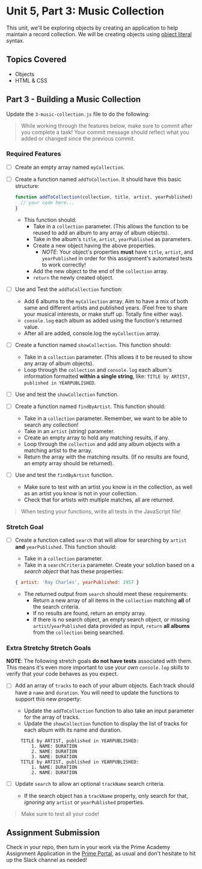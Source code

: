 # Unit 5, Part 3: Music Collection

This unit, we'll be exploring objects by creating an application to help maintain a record collection. We will be creating objects using [object literal](https://www.tektutorialshub.com/javascript/object-literal-in-javascript/) syntax.

## Topics Covered

- Objects
- HTML & CSS

## Part 3 - Building a Music Collection

Update the `3-music-collection.js` file to do the following:

> While working through the features below, make sure to commit after you complete a task! Your commit message should reflect what you added or changed since the previous commit.

### Required Features

- [ ] Create an empty array named `myCollection`.

- [ ] Create a function named `addToCollection`. It should have this basic structure:

  ```js
  function addToCollection(collection, title, artist, yearPublished) {
    // your code here...
  }
  ```

  - This function should:
    - Take in a `collection` parameter. (This allows the function to be reused to add an album to any array of album objects).
    - Take in the album's `title`, `artist`, `yearPublished` as parameters.
    - Create a new object having the above properties.
      - *NOTE*: Your object's properties **must** have `title`, `artist`, and `yearPublished` in order for this assignment's automated tests to work correctly!
    - Add the new object to the end of the `collection` array.
    - `return` the newly created object.

- [ ] Use and Test the `addToCollection` function:
  - Add 6 albums to the `myCollection` array. Aim to have a mix of both same and different artists and published years. (Feel free to share your musical interests, or make stuff up. Totally fine either way).
  - `console.log` each album as added using the function's returned value.
  - After all are added, console.log the `myCollection` array.

- [ ] Create a function named `showCollection`. This function should:
  - Take in a `collection` parameter. (This allows it to be reused to show any array of album objects).
  - Loop through the `collection` and `console.log` each album's information formatted **within a single string**, like: `TITLE by ARTIST, published in YEARPUBLISHED`.

- [ ] Use and test the `showCollection` function.

- [ ] Create a function named `findByArtist`. This function should:
  - Take in a `collection` parameter. Remember, we want to be able to search any collection!
  - Take in an `artist` (string) parameter.
  - Create an empty array to hold any matching results, if any.
  - Loop through the `collection` and add any album objects with a matching artist to the array.
  - Return the array with the matching results. (If no results are found, an empty array should be returned).

- [ ] Use and test the `findByArtist` function.
  - Make sure to test with an artist you know is in the collection, as well as an artist you know is not in your collection.
  - Check that for artists with multiple matches, all are returned.

> When testing your functions, write all tests in the JavaScript file!

### Stretch Goal

- [ ] Create a function called `search` that will allow for searching by `artist` **and** `yearPublished`. This function should:
  - Take in a `collection` parameter.
  - Take in a `searchCriteria` parameter. Create your solution based on a *search object* that has these properties:

  ```js
  { artist: 'Ray Charles', yearPublished: 1957 }
  ```

  - The returned output from `search` should meet these requirements:
    - Return a new array of all items in the `collection` matching **all** of the search criteria.
    - If no results are found, return an empty array.
    - If there is no search object, an empty search object, or missing `artist`/`yearPublished` data provided as input, `return` **all albums** from the `collection` being searched.

### Extra Stretchy Stretch Goals

**NOTE**: The following stretch goals **do not have tests** associated with them. This means it's even more important to use *your own `console.log` skills* to verify that your code behaves as you expect.

- [ ] Add an array of `tracks` to each of your album objects. Each track should have a `name` and `duration`. You will need to update the functions to support this new property:
  - Update the `addToCollection` function to also take an input parameter for the array of tracks.
  - Update the `showCollection` function to display the list of tracks for each album with its name and duration.
  
  ```plaintext
    TITLE by ARTIST, published in YEARPUBLISHED:
        1. NAME: DURATION
        2. NAME: DURATION
        3. NAME: DURATION
    TITLE by ARTIST, published in YEARPUBLISHED:
        1. NAME: DURATION
        2. NAME: DURATION
    ```

- [ ] Update `search` to allow an optional `trackName` search criteria.
  - If the search object has a `trackName` property, only search for that, *ignoring* any `artist` or `yearPublished` properties.

> Make sure to test all your code!

## Assignment Submission

Check in your repo, then turn in your work via the Prime Academy Assignment Application in the [Prime Portal](https://portal.primeacademy.io/#/), as usual and don't hesitate to hit up the Slack channel as needed!
